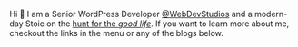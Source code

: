 Hi 👋 I am a Senior WordPress Developer [@WebDevStudios](https://webdevstudios.com) and a modern-day Stoic on the [hunt for the _good life_](/tags/stoicism). If you want to learn more about me, checkout the links in the menu or any of the blogs below.

